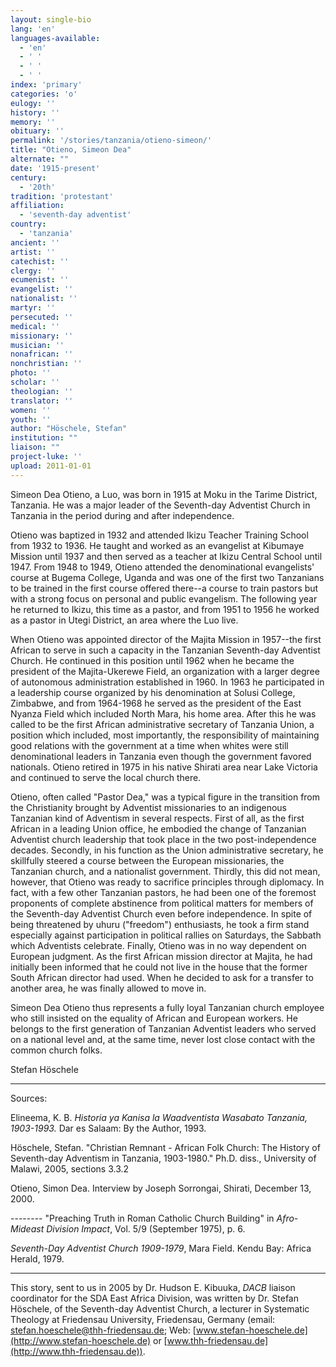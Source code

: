 ```yaml
---
layout: single-bio
lang: 'en'
languages-available:
  - 'en'
  - ' '
  - ' '
  - ' '
index: 'primary'
categories: 'o'
eulogy: ''
history: ''
memory: ''
obituary: ''
permalink: '/stories/tanzania/otieno-simeon/'
title: "Otieno, Simeon Dea"
alternate: ""
date: '1915-present'
century:
  - '20th'
tradition: 'protestant'
affiliation:
  - 'seventh-day adventist'
country:
  - 'tanzania'
ancient: ''
artist: ''
catechist: ''
clergy: ''
ecumenist: ''
evangelist: ''
nationalist: ''
martyr: ''
persecuted: ''
medical: ''
missionary: ''
musician: ''
nonafrican: ''
nonchristian: ''
photo: ''
scholar: ''
theologian: ''
translator: ''
women: ''
youth: ''
author: "Höschele, Stefan"
institution: ""
liaison: ""
project-luke: ''
upload: 2011-01-01
---
```




Simeon Dea Otieno, a Luo, was born in 1915 at Moku in the Tarime District, Tanzania. He was a major leader of the Seventh-day Adventist Church in Tanzania in the period during and after independence.

Otieno was baptized in 1932 and attended Ikizu Teacher Training School from 1932 to 1936. He taught and worked as an evangelist at Kibumaye Mission until 1937 and then served as a teacher at Ikizu Central School until 1947. From 1948 to 1949, Otieno attended the denominational evangelists' course at Bugema College, Uganda and was one of the first two Tanzanians to be trained in the first course offered there--a course to train pastors but with a strong focus on personal and public evangelism. The following year he returned to Ikizu, this time as a pastor, and from 1951 to 1956 he worked as a pastor in Utegi District, an area where the Luo live.

When Otieno was appointed director of the Majita Mission in 1957--the first African to serve in such a capacity in the Tanzanian Seventh-day Adventist Church. He continued in this position until 1962 when he became the president of the Majita-Ukerewe Field, an organization with a larger degree of autonomous administration established in 1960. In 1963 he participated in a leadership course organized by his denomination at Solusi College, Zimbabwe, and from 1964-1968 he served as the president of the East Nyanza Field which included North Mara, his home area. After this he was called to be the first African administrative secretary of Tanzania Union, a position which included, most importantly, the responsibility of maintaining good relations with the government at a time when whites were still denominational leaders in Tanzania even though the government favored nationals. Otieno retired in 1975 in his native Shirati area near Lake Victoria and continued to serve the local church there.

Otieno, often called "Pastor Dea," was a typical figure in the transition from the Christianity brought by Adventist missionaries to an indigenous Tanzanian kind of Adventism in several respects. First of all, as the first African in a leading Union office, he embodied the change of Tanzanian Adventist church leadership that took place in the two post-independence decades. Secondly, in his function as the Union administrative secretary, he skillfully steered a course between the European missionaries, the Tanzanian church, and a nationalist government. Thirdly, this did not mean, however, that Otieno was ready to sacrifice principles through diplomacy. In fact, with a few other Tanzanian pastors, he had been one of the foremost proponents of complete abstinence from political matters for members of the Seventh-day Adventist Church even before independence. In spite of being threatened by uhuru ("freedom") enthusiasts, he took a firm stand especially against participation in political rallies on Saturdays, the Sabbath which Adventists celebrate. Finally, Otieno was in no way dependent on European judgment. As the first African mission director at Majita, he had initially been informed that he could not live in the house that the former South African director had used. When he decided to ask for a transfer to another area, he was finally allowed to move in.

Simeon Dea Otieno thus represents a fully loyal Tanzanian church employee who still insisted on the equality of African and European workers. He belongs to the first generation of Tanzanian Adventist leaders who served on a national level and, at the same time, never lost close contact with the common church folks.

Stefan Höschele

---

Sources:

Elineema, K. B. *Historia ya Kanisa la Waadventista Wasabato Tanzania, 1903-1993.* Dar es Salaam: By the Author, 1993.

Höschele, Stefan. "Christian Remnant - African Folk Church: The History of Seventh-day Adventism in Tanzania, 1903-1980." Ph.D. diss., University of Malawi, 2005, sections 3.3.2

Otieno, Simon Dea. Interview by Joseph Sorrongai, Shirati, December 13, 2000.

-------- "Preaching Truth in Roman Catholic Church Building" in *Afro-Mideast Division Impact*, Vol. 5/9 (September 1975), p. 6.

*Seventh-Day Adventist Church 1909-1979*, Mara Field. Kendu Bay: Africa Herald, 1979.

---

This story, sent to us in 2005 by Dr. Hudson E. Kibuuka, *DACB* liaison coordinator for the SDA East Africa Division, was written by Dr. Stefan Höschele, of the Seventh-day Adventist Church, a lecturer in Systematic Theology at Friedensau University, Friedensau, Germany (email: [stefan.hoeschele@thh-friedensau.de](mailto:stefan.hoeschele@thh-friedensau.de); Web: [www.stefan-hoeschele.de](http://www.stefan-hoeschele.de) or [www.thh-friedensau.de](http://www.thh-friedensau.de)).